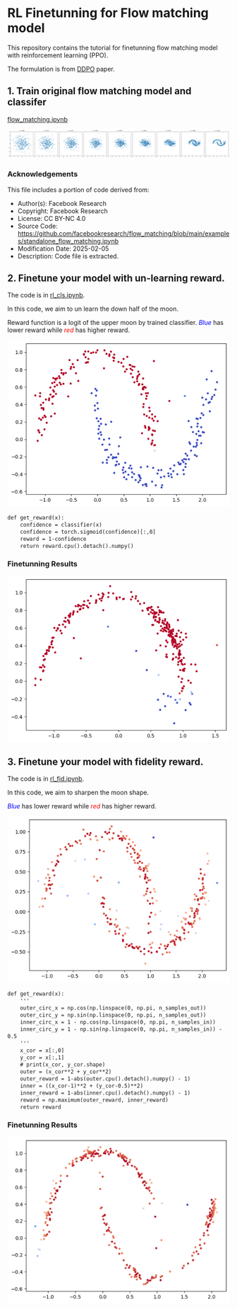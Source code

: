 # RL Finetunning for Flow matching model
This repository contains the tutorial for finetunning flow matching model with reinforcement learning (PPO). 

The formulation is from [DDPO](https://rl-diffusion.github.io/) paper. 

## 1. Train original flow matching model and classifer
[flow_matching.ipynb](flow_matching.ipynb)

![original_policy](./assets/ori.png)  


### Acknowledgements

This file includes a portion of code derived from:

- Author(s): Facebook Research
- Copyright: Facebook Research
- License: CC BY-NC 4.0
- Source Code: https://github.com/facebookresearch/flow_matching/blob/main/examples/standalone_flow_matching.ipynb
- Modification Date: 2025-02-05
- Description: Code file is extracted.


## 2. Finetune your model with un-learning reward.
The code is in [rl_cls.ipynb](rl_cls.ipynb). 

In this code, we aim to un learn the down half of the moon. 

Reward function is a logit of the upper moon by trained classifier. 
<span style="color:blue">*Blue* </span> has lower reward while <span style="color:red">*red* </span> has higher reward. 

![Reward](./assets/before.png)
```
def get_reward(x):
    confidence = classifier(x)
    confidence = torch.sigmoid(confidence)[:,0]
    reward = 1-confidence
    return reward.cpu().detach().numpy()
```

### Finetunning Results

![Final](./assets/result.png)


## 3. Finetune your model with fidelity reward.
The code is in [rl_fid.ipynb](rl_fid.ipynb).

In this code, we aim to sharpen the moon shape. 

<span style="color:blue">*Blue* </span> has lower reward while <span style="color:red">*red* </span> has higher reward. 

![Reward](./assets/fid_before.png)
```
def get_reward(x):
    '''
    outer_circ_x = np.cos(np.linspace(0, np.pi, n_samples_out))
    outer_circ_y = np.sin(np.linspace(0, np.pi, n_samples_out))
    inner_circ_x = 1 - np.cos(np.linspace(0, np.pi, n_samples_in))
    inner_circ_y = 1 - np.sin(np.linspace(0, np.pi, n_samples_in)) - 0.5
    '''
    x_cor = x[:,0]
    y_cor = x[:,1]
    # print(x_cor, y_cor.shape)
    outer = (x_cor**2 + y_cor**2)
    outer_reward = 1-abs(outer.cpu().detach().numpy() - 1) 
    inner = ((x_cor-1)**2 + (y_cor-0.5)**2)
    inner_reward = 1-abs(inner.cpu().detach().numpy() - 1)
    reward = np.maximum(outer_reward, inner_reward) 
    return reward
```

### Finetunning Results

![Final](./assets/fid_after.png)
